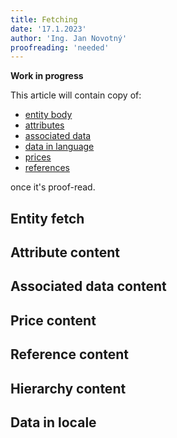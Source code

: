 ```yaml
---
title: Fetching
date: '17.1.2023'
author: 'Ing. Jan Novotný'
proofreading: 'needed'
---
```


**Work in progress**

This article will contain copy of:

- [entity body](https://evitadb.io/research/assignment/querying/query_language#entity-body)
- [attributes](https://evitadb.io/research/assignment/querying/query_language#attributes)
- [associated data](https://evitadb.io/research/assignment/querying/query_language#associated-data)
- [data in language](https://evitadb.io/research/assignment/querying/query_language#data-in-language)
- [prices](https://evitadb.io/research/assignment/querying/query_language#prices)
- [references](https://evitadb.io/research/assignment/querying/query_language#references)

once it's proof-read.

## Entity fetch
## Attribute content
## Associated data content
## Price content
## Reference content
## Hierarchy content
## Data in locale